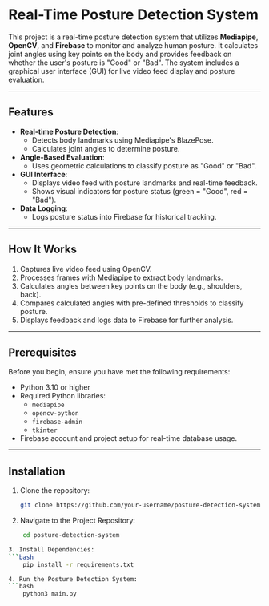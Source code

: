 # Real-Time Posture Detection System

This project is a real-time posture detection system that utilizes **Mediapipe**, **OpenCV**, and **Firebase** to monitor and analyze human posture. It calculates joint angles using key points on the body and provides feedback on whether the user's posture is "Good" or "Bad". The system includes a graphical user interface (GUI) for live video feed display and posture evaluation.

---

## Features

- **Real-time Posture Detection**:
  - Detects body landmarks using Mediapipe's BlazePose.
  - Calculates joint angles to determine posture.
- **Angle-Based Evaluation**:
  - Uses geometric calculations to classify posture as "Good" or "Bad".
- **GUI Interface**:
  - Displays video feed with posture landmarks and real-time feedback.
  - Shows visual indicators for posture status (green = "Good", red = "Bad").
- **Data Logging**:
  - Logs posture status into Firebase for historical tracking.

---

## How It Works

1. Captures live video feed using OpenCV.
2. Processes frames with Mediapipe to extract body landmarks.
3. Calculates angles between key points on the body (e.g., shoulders, back).
4. Compares calculated angles with pre-defined thresholds to classify posture.
5. Displays feedback and logs data to Firebase for further analysis.

---

## Prerequisites

Before you begin, ensure you have met the following requirements:

- Python 3.10 or higher
- Required Python libraries:
  - `mediapipe`
  - `opencv-python`
  - `firebase-admin`
  - `tkinter`
- Firebase account and project setup for real-time database usage.

---

## Installation

1. Clone the repository:
   ```bash
   git clone https://github.com/your-username/posture-detection-system.git


2. Navigate to the Project Repository:
```bash
    cd posture-detection-system

3. Install Dependencies:
```bash
    pip install -r requirements.txt

4. Run the Posture Detection System:
```bash
    python3 main.py



